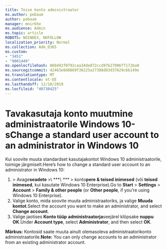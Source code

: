 ```yaml
---
title: Teise konto administraator
ms.author: pebaum
author: pebaum
manager: mnirkhe
ms.audience: Admin
ms.topic: article
ROBOTS: NOINDEX, NOFOLLOW
localization_priority: Normal
ms.collection: Adm_O365
ms.custom:
- "3451"
- "9001449"
ms.openlocfilehash: 060492f0792caa34de872ccd97b27006ff172ba0
ms.sourcegitcommit: 42463e8d8869f36225a27388d83d37629c6b149e
ms.translationtype: MT
ms.contentlocale: et-EE
ms.lasthandoff: 12/18/2019
ms.locfileid: "40738425"
---
```

# <a name="change-a-standard-user-account-to-an-administrator-in-windows-10"></a><span data-ttu-id="069c6-102">Tavakasutaja konto muutmine administraatorile Windows 10-s</span><span class="sxs-lookup"><span data-stu-id="069c6-102">Change a standard user account to an administrator in Windows 10</span></span>

<span data-ttu-id="069c6-103">Kui soovite muuta standardset kasutajakontot Windows 10 administraatorile, toimige järgmiselt.</span><span class="sxs-lookup"><span data-stu-id="069c6-103">Here’s how to change a standard user account to an administrator in Windows 10:</span></span>

1. <span data-ttu-id="069c6-104"> > Avage**seadete** >\ \*\*\**\ \*\*\** > konto**pere & teised inimesed** (või **teised inimesed**, kui kasutate Windows 10 Enterprise).</span><span class="sxs-lookup"><span data-stu-id="069c6-104">Go to **Start** > **Settings** > **Account** > **Family & other people** (or **Other people**, if you’re using Windows 10 Enterprise).</span></span>
2. <span data-ttu-id="069c6-105">Valige konto, mida soovite muuta administraatoriks, ja valige **Muuda kontot**.</span><span class="sxs-lookup"><span data-stu-id="069c6-105">Select the account you want to make an administrator, and select **Change account**.</span></span>
3. <span data-ttu-id="069c6-106">Valige jaotises **Konto tüüp** **administraatorja**seejärel klõpsake **nuppu OK**.</span><span class="sxs-lookup"><span data-stu-id="069c6-106">Under **Account type**, select **Administrator**, and then select **OK**.</span></span>

<span data-ttu-id="069c6-107">**Märkus:** Kontosid saate muuta ainult olemasoleva administraatorikonto administraatorile.</span><span class="sxs-lookup"><span data-stu-id="069c6-107">**Note:** You can only change accounts to an administrator from an existing administrator account.</span></span>